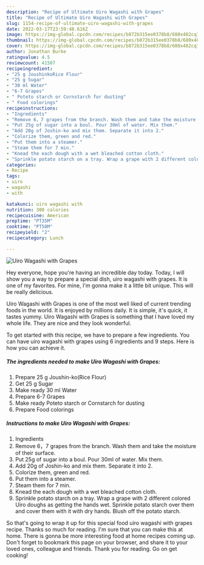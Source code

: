 ```yaml
---
description: "Recipe of Ultimate Uiro Wagashi with Grapes"
title: "Recipe of Ultimate Uiro Wagashi with Grapes"
slug: 1154-recipe-of-ultimate-uiro-wagashi-with-grapes
date: 2022-03-17T23:59:48.616Z
image: https://img-global.cpcdn.com/recipes/b872b315ee0378b8/680x482cq70/uiro-wagashi-with-grapes-recipe-main-photo.jpg
thumbnail: https://img-global.cpcdn.com/recipes/b872b315ee0378b8/680x482cq70/uiro-wagashi-with-grapes-recipe-main-photo.jpg
cover: https://img-global.cpcdn.com/recipes/b872b315ee0378b8/680x482cq70/uiro-wagashi-with-grapes-recipe-main-photo.jpg
author: Jonathan Burke
ratingvalue: 4.5
reviewcount: 41507
recipeingredient:
- "25 g JoushinkoRice Flour"
- "25 g Sugar"
- "30 ml Water"
- "6-7 Grapes"
- " Poteto starch or Cornstarch for dusting"
- " Food colorings"
recipeinstructions:
- "Ingredients"
- "Remove 6，7 grapes from the branch. Wash them and take the moisture of their surface."
- "Put 25g of sugar into a boul. Pour 30ml of water. Mix them."
- "Add 20g of Joshin-ko and mix them. Separate it into 2."
- "Colorize them, green and red."
- "Put them into a steamer."
- "Steam them for 7 min."
- "Knead the each dough with a wet bleached cotton cloth."
- "Sprinkle potato starch on a tray. Wrap a grape with 2 different colored Uiro doughs as getting the hands wet. Sprinkle potato starch over them and cover them with it with dry hands. Blush off the potato starch."
categories:
- Recipe
tags:
- uiro
- wagashi
- with

katakunci: uiro wagashi with 
nutrition: 300 calories
recipecuisine: American
preptime: "PT35M"
cooktime: "PT58M"
recipeyield: "2"
recipecategory: Lunch

---
```



![Uiro Wagashi with Grapes](https://img-global.cpcdn.com/recipes/b872b315ee0378b8/680x482cq70/uiro-wagashi-with-grapes-recipe-main-photo.jpg)

Hey everyone, hope you're having an incredible day today. Today, I will show you a way to prepare a special dish, uiro wagashi with grapes. It is one of my favorites. For mine, I'm gonna make it a little bit unique. This will be really delicious.



Uiro Wagashi with Grapes is one of the most well liked of current trending foods in the world. It is enjoyed by millions daily. It is simple, it's quick, it tastes yummy. Uiro Wagashi with Grapes is something that I have loved my whole life. They are nice and they look wonderful.


To get started with this recipe, we have to prepare a few ingredients. You can have uiro wagashi with grapes using 6 ingredients and 9 steps. Here is how you can achieve it.

<!--inarticleads1-->

##### The ingredients needed to make Uiro Wagashi with Grapes:

1. Prepare 25 g Joushin-ko(Rice Flour)
1. Get 25 g Sugar
1. Make ready 30 ml Water
1. Prepare 6-7 Grapes
1. Make ready  Poteto starch or Cornstarch for dusting
1. Prepare  Food colorings




<!--inarticleads2-->

##### Instructions to make Uiro Wagashi with Grapes:

1. Ingredients
1. Remove 6，7 grapes from the branch. Wash them and take the moisture of their surface.
1. Put 25g of sugar into a boul. Pour 30ml of water. Mix them.
1. Add 20g of Joshin-ko and mix them. Separate it into 2.
1. Colorize them, green and red.
1. Put them into a steamer.
1. Steam them for 7 min.
1. Knead the each dough with a wet bleached cotton cloth.
1. Sprinkle potato starch on a tray. Wrap a grape with 2 different colored Uiro doughs as getting the hands wet. Sprinkle potato starch over them and cover them with it with dry hands. Blush off the potato starch.




So that's going to wrap it up for this special food uiro wagashi with grapes recipe. Thanks so much for reading. I'm sure that you can make this at home. There is gonna be more interesting food at home recipes coming up. Don't forget to bookmark this page on your browser, and share it to your loved ones, colleague and friends. Thank you for reading. Go on get cooking!
